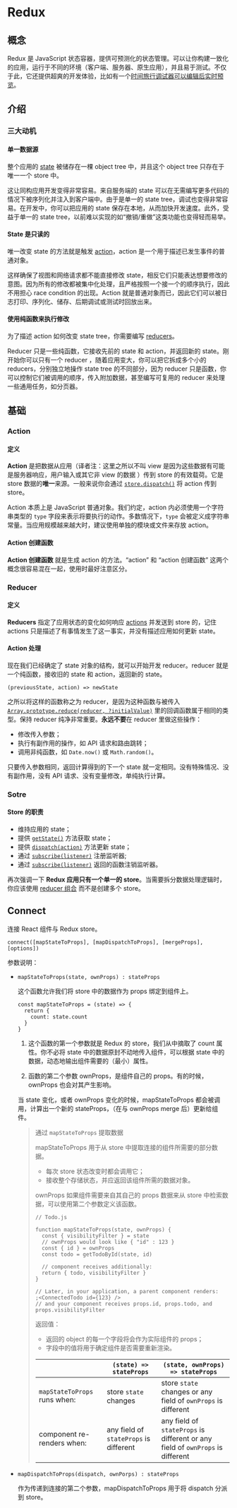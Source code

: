 # Redux

## 概念

Redux 是 JavaScript 状态容器，提供可预测化的状态管理。可以让你构建一致化的应用，运行于不同的环境（客户端、服务器、原生应用），并且易于测试。不仅于此，它还提供超爽的开发体验，比如有一个[时间旅行调试器可以编辑后实时预览](https://github.com/gaearon/redux-devtools)。 

## 介绍

### 三大动机

#### 单一数据源

整个应用的 [state](https://www.redux.org.cn/docs/Glossary.html#state) 被储存在一棵 object tree 中，并且这个 object tree 只存在于唯一一个 store 中。

这让同构应用开发变得非常容易。来自服务端的 state 可以在无需编写更多代码的情况下被序列化并注入到客户端中。由于是单一的 state tree，调试也变得非常容易。在开发中，你可以把应用的 state 保存在本地，从而加快开发速度。此外，受益于单一的 state tree，以前难以实现的如“撤销/重做”这类功能也变得轻而易举。 

#### State 是只读的

唯一改变 state 的方法就是触发 [action](https://www.redux.org.cn/docs/Glossary.html#action)，action 是一个用于描述已发生事件的普通对象。

这样确保了视图和网络请求都不能直接修改 state，相反它们只能表达想要修改的意图。因为所有的修改都被集中化处理，且严格按照一个接一个的顺序执行，因此不用担心 race condition 的出现。Action 就是普通对象而已，因此它们可以被日志打印、序列化、储存、后期调试或测试时回放出来。 

#### 使用纯函数来执行修改

为了描述 action 如何改变 state tree，你需要编写 [reducers](https://www.redux.org.cn/docs/Glossary.html#reducer)。

Reducer 只是一些纯函数，它接收先前的 state 和 action，并返回新的 state。刚开始你可以只有一个 reducer ，随着应用变大，你可以把它拆成多个小的 reducers，分别独立地操作 state tree 的不同部分，因为 reducer 只是函数，你可以控制它们被调用的顺序，传入附加数据，甚至编写可复用的 reducer 来处理一些通用任务，如分页器。 

## 基础

### Action

#### 定义

**Action** 是把数据从应用（译者注：这里之所以不叫 view 是因为这些数据有可能是服务器响应，用户输入或其它非 view 的数据 ）传到 store 的有效载荷。它是 store 数据的**唯一**来源。一般来说你会通过 [`store.dispatch()`](https://www.redux.org.cn/docs/api/Store.html#dispatch) 将 action 传到 store。 

Action 本质上是 JavaScript 普通对象。我们约定，action 内必须使用一个字符串类型的 `type` 字段来表示将要执行的动作。多数情况下，`type` 会被定义成字符串常量。当应用规模越来越大时，建议使用单独的模块或文件来存放 action。 

#### Action 创建函数

**Action 创建函数** 就是生成 action 的方法。“action” 和 “action 创建函数” 这两个概念很容易混在一起，使用时最好注意区分。 

### Reducer

#### 定义

**Reducers** 指定了应用状态的变化如何响应 [actions](https://www.redux.org.cn/docs/basics/Actions.html) 并发送到 store 的，记住 actions 只是描述了有事情发生了这一事实，并没有描述应用如何更新 state。 

#### Action 处理

现在我们已经确定了 state 对象的结构，就可以开始开发 reducer。reducer 就是一个纯函数，接收旧的 state 和 action，返回新的 state。 

`(previousState, action) => newState`

之所以将这样的函数称之为 reducer，是因为这种函数与被传入 [`Array.prototype.reduce(reducer, ?initialValue)`](https://developer.mozilla.org/en-US/docs/Web/JavaScript/Reference/Global_Objects/Array/Reduce) 里的回调函数属于相同的类型。保持 reducer 纯净非常重要。**永远不要**在 reducer 里做这些操作： 

- 修改传入参数；
- 执行有副作用的操作，如 API 请求和路由跳转；
- 调用非纯函数，如 `Date.now()` 或 `Math.random()`。

只要传入参数相同，返回计算得到的下一个 state 就一定相同。没有特殊情况、没有副作用，没有 API 请求、没有变量修改，单纯执行计算。

### Sotre

#### Store 的职责

- 维持应用的 state；
- 提供 [`getState()`](https://www.redux.org.cn/docs/api/Store.html#getState) 方法获取 state；
- 提供 [`dispatch(action)`](https://www.redux.org.cn/docs/api/Store.html#dispatch) 方法更新 state；
- 通过 [`subscribe(listener)`](https://www.redux.org.cn/docs/api/Store.html#subscribe) 注册监听器;
- 通过 [`subscribe(listener)`](https://www.redux.org.cn/docs/api/Store.html#subscribe) 返回的函数注销监听器。

再次强调一下 **Redux 应用只有一个单一的 store**。当需要拆分数据处理逻辑时，你应该使用 [reducer 组合](https://www.redux.org.cn/docs/basics/Reducers.html#splitting-reducers) 而不是创建多个 store。 

## Connect

连接 React 组件与 Redux store。

`connect([mapStateToProps], [mapDispatchToProps], [mergeProps],[options])`

参数说明：

- `mapStateToProps(state, ownProps) : stateProps`

  这个函数允许我们将 store 中的数据作为 props 绑定到组件上。

  ```react
  const mapStateToProps = (state) => {
    return {
      count: state.count
    }
  }
  ```

  1. 这个函数的第一个参数就是 Redux 的 store，我们从中摘取了 count 属性。你不必将 state 中的数据原封不动地传入组件，可以根据 state 中的数据，动态地输出组件需要的（最小）属性。

  2. 函数的第二个参数 ownProps，是组件自己的 props。有的时候，ownProps 也会对其产生影响。

  当 state 变化，或者 ownProps 变化的时候，mapStateToProps 都会被调用，计算出一个新的 stateProps，（在与 ownProps merge 后）更新给组件。

  > 通过 `mapStateToProps` 提取数据
  >
  > mapStateToProps 用于从 store 中提取连接的组件所需要的部分数据。
  >
  > - 每次 store 状态改变时都会调用它；
  > - 接收整个存储状态，并应返回该组件所需的数据对象。
  >
  > ownProps 如果组件需要来自其自己的 props 数据来从 store 中检索数据，可以使用第二个参数定义该函数。
  >
  > ```react
  > // Todo.js
  > 
  > function mapStateToProps(state, ownProps) {
  >   const { visibilityFilter } = state
  >   // ownProps would look like { "id" : 123 }
  >   const { id } = ownProps
  >   const todo = getTodoById(state, id)
  > 
  >   // component receives additionally:
  >   return { todo, visibilityFilter }
  > }
  > 
  > // Later, in your application, a parent component renders:
  > ;<ConnectedTodo id={123} />
  > // and your component receives props.id, props.todo, and props.visibilityFilter
  > ```
  >
  > 返回值：
  >
  > - 返回的 object 的每一个字段将会作为实际组件的 props；
  > - 字段中的值将用于确定组件是否需要重新渲染。
  >
  > |                              | `(state) => stateProps`                | `(state, ownProps) => stateProps`                            |
  > | ---------------------------- | -------------------------------------- | ------------------------------------------------------------ |
  > | `mapStateToProps` runs when: | store `state` changes                  | store `state` changes or any field of `ownProps` is different |
  > | component re-renders when:   | any field of `stateProps` is different | any field of `stateProps` is different or any field of `ownProps` is different |

- `mapDispatchToProps(dispatch, ownPorps) : stateProps`

  作为传递到连接的第二个参数，mapDispatchToProps 用于将 dispatch 分派到 store。

  